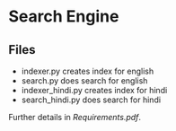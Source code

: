 # Search Engine

## Files
* indexer.py creates index for english
* search.py does search for english
* indexer_hindi.py creates index for hindi
* search_hindi.py does search for hindi

Further details in *Requirements.pdf*.

